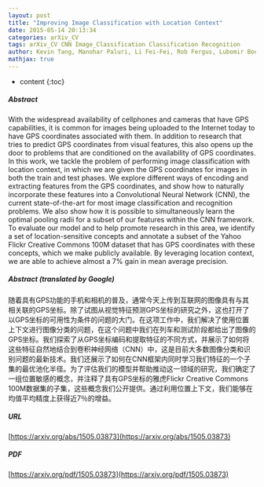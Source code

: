 ```yaml
---
layout: post
title: "Improving Image Classification with Location Context"
date: 2015-05-14 20:13:34
categories: arXiv_CV
tags: arXiv_CV CNN Image_Classification Classification Recognition
author: Kevin Tang, Manohar Paluri, Li Fei-Fei, Rob Fergus, Lubomir Bourdev
mathjax: true
---
```


* content
{:toc}

##### Abstract
With the widespread availability of cellphones and cameras that have GPS capabilities, it is common for images being uploaded to the Internet today to have GPS coordinates associated with them. In addition to research that tries to predict GPS coordinates from visual features, this also opens up the door to problems that are conditioned on the availability of GPS coordinates. In this work, we tackle the problem of performing image classification with location context, in which we are given the GPS coordinates for images in both the train and test phases. We explore different ways of encoding and extracting features from the GPS coordinates, and show how to naturally incorporate these features into a Convolutional Neural Network (CNN), the current state-of-the-art for most image classification and recognition problems. We also show how it is possible to simultaneously learn the optimal pooling radii for a subset of our features within the CNN framework. To evaluate our model and to help promote research in this area, we identify a set of location-sensitive concepts and annotate a subset of the Yahoo Flickr Creative Commons 100M dataset that has GPS coordinates with these concepts, which we make publicly available. By leveraging location context, we are able to achieve almost a 7% gain in mean average precision.

##### Abstract (translated by Google)
随着具有GPS功能的手机和相机的普及，通常今天上传到互联网的图像具有与其相关联的GPS坐标。除了试图从视觉特征预测GPS坐标的研究之外，这也打开了以GPS坐标的可用性为条件的问题的大门。在这项工作中，我们解决了使用位置上下文进行图像分类的问题，在这个问题中我们在列车和测试阶段都给出了图像的GPS坐标。我们探索了从GPS坐标编码和提取特征的不同方式，并展示了如何将这些特征自然地结合到卷积神经网络（CNN）中，这是目前大多数图像分类和识别问题的最新技术。我们还展示了如何在CNN框架内同时学习我们特征的一个子集的最优池化半径。为了评估我们的模型并帮助推动这一领域的研究，我们确定了一组位置敏感的概念，并注释了具有GPS坐标的雅虎Flickr Creative Commons 100M数据集的子集，这些概念我们公开提供。通过利用位置上下文，我们能够在均值平均精度上获得近7％的增益。

##### URL
[https://arxiv.org/abs/1505.03873](https://arxiv.org/abs/1505.03873)

##### PDF
[https://arxiv.org/pdf/1505.03873](https://arxiv.org/pdf/1505.03873)

